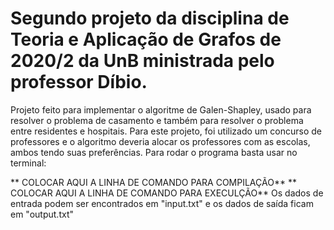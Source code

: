 # Segundo projeto da disciplina de Teoria e Aplicação de Grafos de 2020/2 da UnB ministrada pelo professor Díbio.

Projeto feito para implementar o algoritme de Galen-Shapley, usado para resolver o problema de casamento e também para resolver o problema entre residentes e hospitais.
Para este projeto, foi utilizado um concurso de professores e o algoritmo deveria alocar os professores com as escolas, ambos tendo suas preferências.
Para rodar o programa basta usar no terminal:

** COLOCAR AQUI A LINHA DE COMANDO PARA COMPILAÇÃO**
** COLOCAR AQUI A LINHA DE COMANDO PARA EXECULÇÃO**
Os dados de entrada podem ser encontrados em "input.txt" e os dados de saída ficam em "output.txt"
